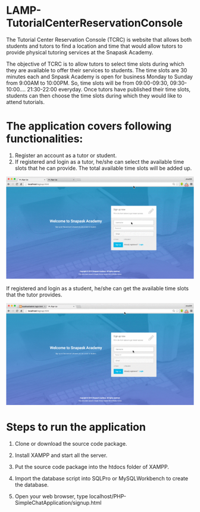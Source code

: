 # LAMP-TutorialCenterReservationConsole

The Tutorial Center Reservation Console (TCRC) is website that allows both students and tutors to find a location and time that would allow tutors to provide physical tutoring services at the Snapask Academy.

The objective of TCRC is to allow tutors to select time slots during which they are available to offer their services to students. The time slots are 30 minutes each and Snpask Academy is open for business Monday to Sunday from 9:00AM to 10:00PM. So, time slots will be from 09:00-09:30, 09:30-10:00.... 21:30-22:00 everyday. Once tutors have published their time slots, students can then choose the time slots during which they would like to attend tutorials. 

# The application covers following functionalities:

1. Register an account as a tutor or student.
2. If registered and login as a tutor, he/she can select the available time slots that he can provide. The total available time slots will be added up. 

![Aaron Swartz](https://github.com/elva329/LAMP-TutorialCenterReservationConsole/raw/master/screenshots/tutor.gif)

If registered and login as a student, he/she can get the available time slots that the tutor provides.

![Aaron Swartz](https://github.com/elva329/LAMP-TutorialCenterReservationConsole/raw/master/screenshots/student.gif)

# Steps to run the application

1. Clone or download the source code package.

2. Install XAMPP and start all the server.

3. Put the source code package into the htdocs folder of XAMPP.

4. Import the database script into SQLPro or MySQLWorkbench to create the database.

5. Open your web browser, type localhost/PHP-SimpleChatApplication/signup.html
